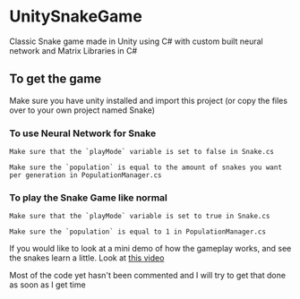 # UnitySnakeGame
Classic Snake game made in Unity using C# with custom built neural network and Matrix Libraries in C#

## To get the game
  Make sure you have unity installed and import this project (or copy the files over to your own project named Snake)

  ### To use Neural Network for Snake
    Make sure that the `playMode` variable is set to false in Snake.cs
  
    Make sure the `population` is equal to the amount of snakes you want per generation in PopulationManager.cs
  
  ### To play the Snake Game like normal
    Make sure that the `playMode` variable is set to true in Snake.cs
  
    Make sure the `population` is equal to 1 in PopulationManager.cs
  

If you would like to look at a mini demo of how the gameplay works, and see the snakes learn a little. Look at [this video](SnakeAIGameplay.mkv)

Most of the code yet hasn't been commented and I will try to get that done as soon as I get time
